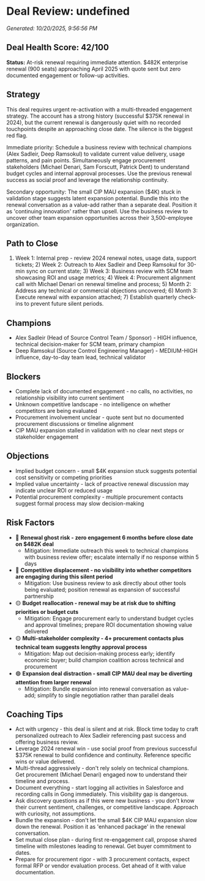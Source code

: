 # Deal Review: undefined
*Generated: 10/20/2025, 9:56:56 PM*

## Deal Health Score: 42/100
**Status:** At-risk renewal requiring immediate attention. $482K enterprise renewal (900 seats) approaching April 2025 with quote sent but zero documented engagement or follow-up activities.

## Strategy
This deal requires urgent re-activation with a multi-threaded engagement strategy. The account has a strong history (successful $375K renewal in 2024), but the current renewal is dangerously quiet with no recorded touchpoints despite an approaching close date. The silence is the biggest red flag.

Immediate priority: Schedule a business review with technical champions (Alex Sadleir, Deep Ramsokul) to validate current value delivery, usage patterns, and pain points. Simultaneously engage procurement stakeholders (Michael Denari, Sam Forscutt, Patrick Dent) to understand budget cycles and internal approval processes. Use the previous renewal success as social proof and leverage the relationship continuity.

Secondary opportunity: The small CIP MAU expansion ($4K) stuck in validation stage suggests latent expansion potential. Bundle this into the renewal conversation as a value-add rather than a separate deal. Position it as 'continuing innovation' rather than upsell. Use the business review to uncover other team expansion opportunities across their 3,500-employee organization.

## Path to Close
1) Week 1: Internal prep - review 2024 renewal notes, usage data, support tickets; 2) Week 2: Outreach to Alex Sadleir and Deep Ramsokul for 30-min sync on current state; 3) Week 3: Business review with SCM team showcasing ROI and usage metrics; 4) Week 4: Procurement alignment call with Michael Denari on renewal timeline and process; 5) Month 2: Address any technical or commercial objections uncovered; 6) Month 3: Execute renewal with expansion attached; 7) Establish quarterly check-ins to prevent future silent periods.

## Champions
- Alex Sadleir (Head of Source Control Team / Sponsor) - HIGH influence, technical decision-maker for SCM team, primary champion
- Deep Ramsokul (Source Control Engineering Manager) - MEDIUM-HIGH influence, day-to-day team lead, technical validator

## Blockers
- Complete lack of documented engagement - no calls, no activities, no relationship visibility into current sentiment
- Unknown competitive landscape - no intelligence on whether competitors are being evaluated
- Procurement involvement unclear - quote sent but no documented procurement discussions or timeline alignment
- CIP MAU expansion stalled in validation with no clear next steps or stakeholder engagement

## Objections
- Implied budget concern - small $4K expansion stuck suggests potential cost sensitivity or competing priorities
- Implied value uncertainty - lack of proactive renewal discussion may indicate unclear ROI or reduced usage
- Potential procurement complexity - multiple procurement contacts suggest formal process may slow decision-making

## Risk Factors
- 🔴 **Renewal ghost risk - zero engagement 6 months before close date on $482K deal**
  - Mitigation: Immediate outreach this week to technical champions with business review offer; escalate internally if no response within 5 days
- 🔴 **Competitive displacement - no visibility into whether competitors are engaging during this silent period**
  - Mitigation: Use business review to ask directly about other tools being evaluated; position renewal as expansion of successful partnership
- 🟡 **Budget reallocation - renewal may be at risk due to shifting priorities or budget cuts**
  - Mitigation: Engage procurement early to understand budget cycles and approval timelines; prepare ROI documentation showing value delivered
- 🟡 **Multi-stakeholder complexity - 4+ procurement contacts plus technical team suggests lengthy approval process**
  - Mitigation: Map out decision-making process early; identify economic buyer; build champion coalition across technical and procurement
- 🟢 **Expansion deal distraction - small CIP MAU deal may be diverting attention from larger renewal**
  - Mitigation: Bundle expansion into renewal conversation as value-add; simplify to single negotiation rather than parallel deals

## Coaching Tips
- Act with urgency - this deal is silent and at risk. Block time today to craft personalized outreach to Alex Sadleir referencing past success and offering business review.
- Leverage 2024 renewal win - use social proof from previous successful $375K renewal to build confidence and continuity. Reference specific wins or value delivered.
- Multi-thread aggressively - don't rely solely on technical champions. Get procurement (Michael Denari) engaged now to understand their timeline and process.
- Document everything - start logging all activities in Salesforce and recording calls in Gong immediately. This visibility gap is dangerous.
- Ask discovery questions as if this were new business - you don't know their current sentiment, challenges, or competitive landscape. Approach with curiosity, not assumptions.
- Bundle the expansion - don't let the small $4K CIP MAU expansion slow down the renewal. Position it as 'enhanced package' in the renewal conversation.
- Set mutual close plan - during first re-engagement call, propose shared timeline with milestones leading to renewal. Get buyer commitment to dates.
- Prepare for procurement rigor - with 3 procurement contacts, expect formal RFP or vendor evaluation process. Get ahead of it with value documentation.